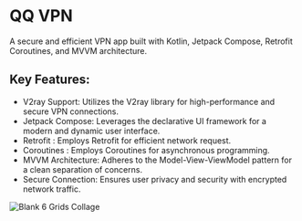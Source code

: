 # QQ VPN

A secure and efficient VPN app built with Kotlin, Jetpack Compose, Retrofit Coroutines, and MVVM architecture.


## Key Features:

- V2ray Support: Utilizes the V2ray library for high-performance and secure VPN connections.
- Jetpack Compose: Leverages the declarative UI framework for a modern and dynamic user interface.
- Retrofit : Employs Retrofit for efficient network request.
- Coroutines : Employs Coroutines for asynchronous programming.
- MVVM Architecture: Adheres to the Model-View-ViewModel pattern for a clean separation of concerns.
- Secure Connection: Ensures user privacy and security with encrypted network traffic.





![Blank 6 Grids Collage](https://github.com/user-attachments/assets/d5571bcf-db30-4981-bf2b-666b7a0ea7b2)
